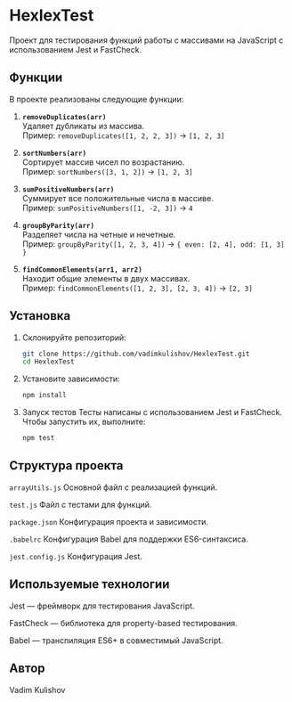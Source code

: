 # HexlexTest

Проект для тестирования функций работы с массивами на JavaScript с использованием Jest и FastCheck.

## Функции

В проекте реализованы следующие функции:

1. **`removeDuplicates(arr)`**  
   Удаляет дубликаты из массива.  
   Пример: `removeDuplicates([1, 2, 2, 3])` → `[1, 2, 3]`

2. **`sortNumbers(arr)`**  
   Сортирует массив чисел по возрастанию.  
   Пример: `sortNumbers([3, 1, 2])` → `[1, 2, 3]`

3. **`sumPositiveNumbers(arr)`**  
   Суммирует все положительные числа в массиве.  
   Пример: `sumPositiveNumbers([1, -2, 3])` → `4`

4. **`groupByParity(arr)`**  
   Разделяет числа на четные и нечетные.  
   Пример: `groupByParity([1, 2, 3, 4])` → `{ even: [2, 4], odd: [1, 3] }`

5. **`findCommonElements(arr1, arr2)`**  
   Находит общие элементы в двух массивах.  
   Пример: `findCommonElements([1, 2, 3], [2, 3, 4])` → `[2, 3]`

## Установка

1. Склонируйте репозиторий:

   ```bash
   git clone https://github.com/vadimkulishov/HexlexTest.git
   cd HexlexTest
   ```

2. Установите зависимости:

    ```bash
    npm install
    ```

3. Запуск тестов
Тесты написаны с использованием Jest и FastCheck. Чтобы запустить их, выполните:

    ```bash
    npm test
    ```

## Структура проекта

```arrayUtils.js```
Основной файл с реализацией функций.

```test.js```
Файл с тестами для функций.

```package.json```
Конфигурация проекта и зависимости.

```.babelrc```
Конфигурация Babel для поддержки ES6-синтаксиса.

```jest.config.js```
Конфигурация Jest.

## Используемые технологии
Jest — фреймворк для тестирования JavaScript.

FastCheck — библиотека для property-based тестирования.

Babel — транспиляция ES6+ в совместимый JavaScript.


## Автор
Vadim Kulishov